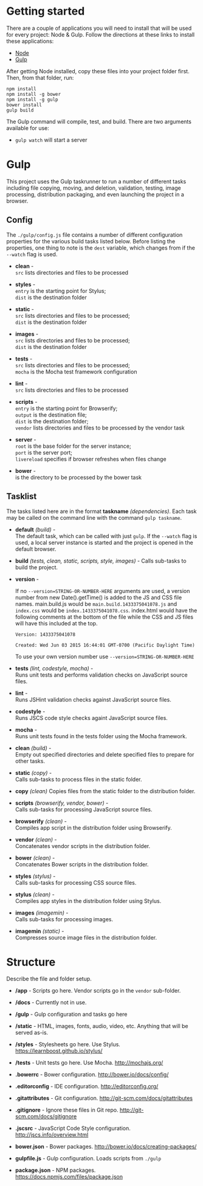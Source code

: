 # Getting started

There are a couple of applications you will need to install that will be used for every project: Node & Gulp. Follow 
the directions at these links to install these applications:

* [Node](https://nodejs.org/)
* [Gulp](http://gulpjs.com/)

After getting Node installed, copy these files into your project folder first. Then, from that folder, run:

    npm install
    npm install -g bower
    npm install -g gulp
    bower install
    gulp build
     
The Gulp command will compile, test, and build. There are two arguments available for use:   

* `gulp watch` will start a server


# Gulp

This project uses the Gulp taskrunner to run a number of different tasks including file copying, moving, and deletion, 
validation, testing, image processing, distribution packaging, and even launching the project in a browser.

## Config

The `./gulp/config.js` file contains a number of different configuration properties for the various build tasks listed 
below. Before listing the properties, one thing to note is the `dest` variable, which changes from if the `--watch` 
flag is used.

* __clean__ -  
  `src` lists directories and files to be processed
  
* __styles__ -  
  `entry` is the starting point for Stylus;  
  `dist` is the destination folder 
  
* __static__ -  
  `src` lists directories and files to be processed;  
  `dist` is the destination folder
  
* __images__ -  
  `src` lists directories and files to be processed;  
  `dist` is the destination folder
  
* __tests__ -  
  `src` lists directories and files to be processed;  
  `mocha` is the Mocha test framework configuration
  
* __lint__ -  
  `src` lists directories and files to be processed
  
* __scripts__ -  
  `entry` is the starting point for Browserify;  
  `output` is the destination file;  
  `dist` is the destination folder;  
  `vendor` lists directories and files to be processed by the vendor task
  
* __server__ -  
  `root` is the base folder for the server instance;  
  `port` is the server port;  
  `livereload` specifies if browser refreshes when files change
  
* __bower__ -  
  is the directory to be processed by the bower task

## Tasklist

The tasks listed here are in the format __taskname__ *(dependencies)*. Each task may be called on the command line with the 
command `gulp taskname`. 

* __default__ *(build)* -  
  The default task, which can be called with just `gulp`. If the `--watch` flag is used, a local server instance is 
  started and the project is opened in the default browser.
  
* __build__ *(tests, clean, static, scripts, style, images)* - 
  Calls sub-tasks to build the project.
  
* __version__ -

    If no `--version=STRING-OR-NUMBER-HERE` arguments are used, a version number from new Date().getTime() is added to the JS and CSS file names. main.build.js would be `main.build.1433375041078.js` and `index.css` would be `index.1433375041078.css`. index.html would have the following comments at the bottom of the file while the CSS and JS files will have this included at the top.
         
   
   `Version: 1433375041078`
   
   `Created: Wed Jun 03 2015 16:44:01 GMT-0700 (Pacific Daylight Time)`

  To use your own version number use `--version=STRING-OR-NUMBER-HERE`
  
* __tests__ *(lint, codestyle, mocha)* -  
  Runs unit tests and performs validation checks on JavaScript source files.
  
* __lint__ -  
  Runs JSHint validation checks against JavaScript source files.
  
* __codestyle__ -  
  Runs JSCS code style checks againt JavaScript source files.
  
* __mocha__ -  
  Runs unit tests found in the tests folder using the Mocha framework.
  
* __clean__ *(build)* -    
  Empty out specified directories and delete specified files to prepare for other tasks.
  
* __static__ *(copy)* -  
  Calls sub-tasks to process files in the static folder.
  
* __copy__ *(clean)*
  Copies files from the static folder to the distribution folder.
  
* __scripts__ *(browserify, vendor, bower)* -  
  Calls sub-tasks for processing JavaScript source files.
  
* __browserify__ *(clean)* -  
  Compiles app script in the distribution folder using Browserify.

* __vendor__ *(clean)* -  
  Concatenates vendor scripts in the distribution folder.
  
* __bower__ *(clean)* -  
  Concatenates Bower scripts in the distribution folder.
  
* __styles__ *(stylus)* -  
  Calls sub-tasks for processing CSS source files.
  
* __stylus__ *(clean)* -  
  Compiles app styles in the distribution folder using Stylus.
  
* __images__ *(imagemin)* -  
  Calls sub-tasks for processing images.
  
* __imagemin__ *(static)* -  
  Compresses source image files in the distribution folder.
   

# Structure

Describe the file and folder setup.

* __/app__ - Scripts go here. Vendor scripts go in the `vendor` sub-folder.

* __/docs__ - Currently not in use.

* __/gulp__ - Gulp configuration and tasks go here

* __/static__ - HTML, images, fonts, audio, video, etc. Anything that will be served as-is.

* __/styles__ - Stylesheets go here. Use Stylus. https://learnboost.github.io/stylus/

* __/tests__ - Unit tests go here. Use Mocha. http://mochajs.org/

* __.bowerrc__ - Bower configuration. http://bower.io/docs/config/

* __.editorconfig__ - IDE configuration. http://editorconfig.org/

* __.gitattributes__ - Git configuration. http://git-scm.com/docs/gitattributes

* __.gitignore__ - Ignore these files in Git repo. http://git-scm.com/docs/gitignore

* __.jscsrc__ - JavaScript Code Style configuration. http://jscs.info/overview.html

* __bower.json__ - Bower packages. http://bower.io/docs/creating-packages/

* __gulpfile.js__ - Gulp configuration. Loads scripts from `./gulp`

* __package.json__ - NPM packages. https://docs.npmjs.com/files/package.json
